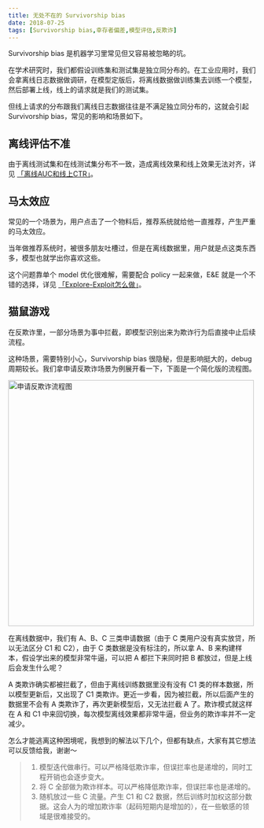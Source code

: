 ```yaml
---
title: 无处不在的 Survivorship bias
date: 2018-07-25
tags: [Survivorship bias,幸存者偏差,模型评估,反欺诈]
---
```


Survivorship bias 是机器学习里常见但又容易被忽略的坑。

在学术研究时，我们都假设训练集和测试集是独立同分布的。在工业应用时，我们会拿离线日志数据做调研，在模型定版后，将离线数据做训练集去训练一个模型，然后部署上线，线上的请求就是我们的测试集。

但线上请求的分布跟我们离线日志数据往往是不满足独立同分布的，这就会引起 Survivorship bias，常见的影响和场景如下。

<!--more-->

## 离线评估不准
由于离线测试集和在线测试集分布不一致，造成离线效果和线上效果无法对齐，详见 [「离线AUC和线上CTR」](https://haorenhao.github.io/2016/10/29/offline-AUC-vs-online-ctr/)。

## 马太效应
常见的一个场景为，用户点击了一个物料后，推荐系统就给他一直推荐，产生严重的马太效应。

当年做推荐系统时，被很多朋友吐槽过，但是在离线数据里，用户就是点这类东西多，模型也就学出你喜欢这些。

这个问题靠单个 model 优化很难解，需要配合 policy 一起来做，E&E 就是一个不错的选择，详见 [「Explore-Exploit怎么做」](https://haorenhao.github.io/2016/11/12/EE-vs-LR/)。


## 猫鼠游戏
在反欺诈里，一部分场景为事中拦截，即模型识别出来为欺诈行为后直接中止后续流程。

这种场景，需要特别小心，Survivorship bias 很隐秘，但是影响挺大的，debug 周期较长。我们拿申请反欺诈场景为例展开看一下，下面是一个简化版的流程图。

<img src="https://raw.githubusercontent.com/haorenhao/_posts/master/Survivorship%20bias%20everywhere/2.png" width ="500" alt="申请反欺诈流程图" align=center />

在离线数据中，我们有 A、B、C 三类申请数据（由于 C 类用户没有真实放贷，所以无法区分 C1 和 C2），由于 C 类数据是没有标注的，所以拿 A、B 来构建样本，假设学出来的模型非常牛逼，可以把 A 都拦下来同时把 B 都放过，但是上线后会发生什么呢？

A 类欺诈确实都被拦截了，但由于离线训练数据里没有没有 C1 类的样本数据，所以模型更新后，又出现了 C1 类欺诈。更近一步看，因为被拦截，所以后面产生的数据里不会有 A 类欺诈了，再次更新模型后，又无法拦截 A 了。欺诈模式就这样在 A 和 C1 中来回切换，每次模型离线效果都非常牛逼，但业务的欺诈率并不一定减少。

怎么才能逃离这种困境呢，我想到的解法以下几个，但都有缺点，大家有其它想法可以反馈给我，谢谢～

> 1. 模型迭代做串行。可以严格降低欺诈率，但误拦率也是递增的，同时工程开销也会逐步变大。
> 2. 将 C 全部做为欺诈样本。可以严格降低欺诈率，但误拦率也是递增的。
> 3. 随机放过一些 C 流量。产生 C1 和 C2 数据，然后训练时加权这部分数据。这会人为的增加欺诈率（起码短期内是增加的），在一些敏感的领域是很难接受的。


 